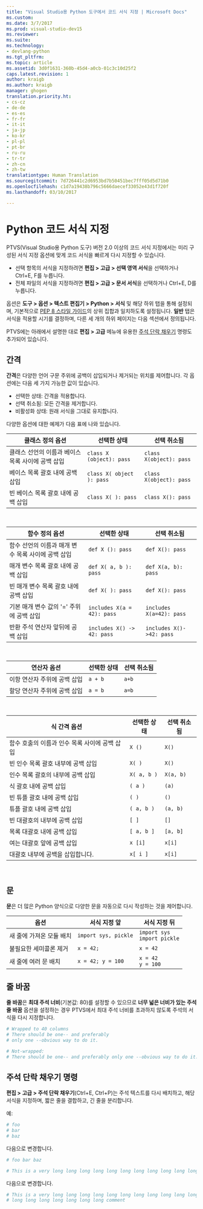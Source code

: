 ```yaml
---
title: "Visual Studio용 Python 도구에서 코드 서식 지정 | Microsoft Docs"
ms.custom: 
ms.date: 3/7/2017
ms.prod: visual-studio-dev15
ms.reviewer: 
ms.suite: 
ms.technology:
- devlang-python
ms.tgt_pltfrm: 
ms.topic: article
ms.assetid: 3d0f1631-360b-45d4-a0cb-01c3c10d25f2
caps.latest.revision: 1
author: kraigb
ms.author: kraigb
manager: ghogen
translation.priority.ht:
- cs-cz
- de-de
- es-es
- fr-fr
- it-it
- ja-jp
- ko-kr
- pl-pl
- pt-br
- ru-ru
- tr-tr
- zh-cn
- zh-tw
translationtype: Human Translation
ms.sourcegitcommit: 7d726441c2d6953bd7b50451bec7fff05d5d71b0
ms.openlocfilehash: c1d7a19438b796c5666daecef33052e43d1f720f
ms.lasthandoff: 03/10/2017

---
```


# <a name="formatting-python-code"></a>Python 코드 서식 지정

PTVS(Visual Studio용 Python 도구) 버전 2.0 이상의 코드 서식 지정에서는 미리 구성된 서식 지정 옵션에 맞게 코드 서식을 빠르게 다시 지정할 수 있습니다.

- 선택 항목의 서식을 지정하려면 **편집 > 고급 > 선택 영역 서식**을 선택하거나 Ctrl+E, F를 누릅니다.
- 전체 파일의 서식을 지정하려면 **편집 > 고급 > 문서 서식**을 선택하거나 Ctrl+E, D를 누릅니다.

옵션은 **도구 > 옵션 > 텍스트 편집기 > Python > 서식** 및 해당 하위 탭을 통해 설정되며, 기본적으로 [PEP 8 스타일 가이드](http://www.python.org/dev/peps/pep-0008/)의 상위 집합과 일치하도록 설정됩니다. **일반** 탭은 서식을 적용할 시기를 결정하며, 다른 세 개의 하위 페이지는 다음 섹션에서 정의됩니다.

PTVS에는 아래에서 설명한 대로 **편집 > 고급** 메뉴에 유용한 [주석 단락 채우기](#fill-comment-paragraph) 명령도 추가되어 있습니다.

## <a name="spacing"></a>간격

**간격**은 다양한 언어 구문 주위에 공백이 삽입되거나 제거되는 위치를 제어합니다. 각 옵션에는 다음 세 가지 가능한 값이 있습니다.

- 선택한 상태: 간격을 적용합니다.
- 선택 취소됨: 모든 간격을 제거합니다.
- 비활성화 상태: 원래 서식을 그대로 유지합니다.

다양한 옵션에 대한 예제가 다음 표에 나와 있습니다.

| 클래스 정의 옵션 | 선택한 상태 | 선택 취소됨 |
| --- | --- | --- | 
| 클래스 선언의 이름과 베이스 목록 사이에 공백 삽입 | `class X (object): pass` | `class X(object): pass` | 
| 베이스 목록 괄호 내에 공백 삽입 | `class X( object ): pass` | `class X(object): pass` |
| 빈 베이스 목록 괄호 내에 공백 삽입 | `class X( ): pass` | `class X(): pass` |

<br/>

| 함수 정의 옵션 | 선택한 상태 | 선택 취소됨 |
| --- | --- | --- |
| 함수 선언의 이름과 매개 변수 목록 사이에 공백 삽입 | `def X (): pass` | `def X(): pass` | 
| 매개 변수 목록 괄호 내에 공백 삽입 | `def X( a, b ): pass` | `def X(a, b): pass` |
| 빈 매개 변수 목록 괄호 내에 공백 삽입 | `def X( ): pass` | `def X(): pass` |
| 기본 매개 변수 값의 '=' 주위에 공백 삽입 | `includes X(a = 42): pass` | `includes X(a=42): pass` |
| 반환 주석 연산자 앞뒤에 공백 삽입 | `includes X() -> 42: pass` | `includes X()->42: pass` |

<br/>

| 연산자 옵션 | 선택한 상태 | 선택 취소됨 |
| --- | --- | --- |
| 이항 연산자 주위에 공백 삽입 | `a + b` | `a+b` |
| 할당 연산자 주위에 공백 삽입 | `a = b` | `a=b` |

<br/>

| 식 간격 옵션 | 선택한 상태 | 선택 취소됨 |
| --- | --- | --- |
| 함수 호출의 이름과 인수 목록 사이에 공백 삽입 | `X ()` | `X()` |
| 빈 인수 목록 괄호 내부에 공백 삽입 | `X( )` | `X()` |
| 인수 목록 괄호의 내부에 공백 삽입 | `X( a, b )` | `X(a, b)` |
| 식 괄호 내에 공백 삽입 | `( a )` | `(a)` |
| 빈 튜플 괄호 내에 공백 삽입 | `( )` | `()` |
| 튜플 괄호 내에 공백 삽입 | `( a, b )` | `(a, b)` |
| 빈 대괄호의 내부에 공백 삽입 | `[ ]` | `[]` |
| 목록 대괄호 내에 공백 삽입 | `[ a, b ]` | `[a, b]` |
| 여는 대괄호 앞에 공백 삽입 | `x [i]` | `x[i]` |
| 대괄호 내부에 공백을 삽입합니다. | `x[ i ]` | `x[i]` |

<br/>

## <a name="statements"></a>문

**문**은 더 많은 Python 양식으로 다양한 문을 자동으로 다시 작성하는 것을 제어합니다.

| 옵션 | 서식 지정 앞 | 서식 지정 뒤 |
| --- | --- | --- |
| 새 줄에 가져온 모듈 배치 | `import sys, pickle` | `import sys`<br/>`import pickle` |
| 불필요한 세미콜론 제거 | `x = 42;` | `x = 42` |
| 새 줄에 여러 문 배치 | `x = 42; y = 100` | `x = 42`<br/>`y = 100` |


## <a name="wrapping"></a>줄 바꿈

**줄 바꿈**은 **최대 주석 너비**(기본값: 80)를 설정할 수 있으므로 **너무 넓은 너비가 있는 주석 줄 바꿈** 옵션을 설정하는 경우 PTVS에서 최대 주석 너비를 초과하지 않도록 주석의 서식을 다시 지정합니다.

```python
# Wrapped to 40 columns
# There should be one-- and preferably
# only one --obvious way to do it.
```

```python
# Not-wrapped:
# There should be one-- and preferably only one --obvious way to do it.
```



## <a name="fill-comment-paragraph-command"></a>주석 단락 채우기 명령

**편집 > 고급 > 주석 단락 채우기**(Ctrl+E, Ctrl+P)는 주석 텍스트를 다시 배치하고, 해당 서식을 지정하며, 짧은 줄을 결합하고, 긴 줄을 분리합니다.

예:

```python
# foo 
# bar
# baz
```

다음으로 변경합니다.

```python
# foo bar baz
```

```python
# This is a very long long long long long long long long long long long long long long long long long long long comment
```

다음으로 변경합니다.

```python
# This is a very long long long long long long long long long long long long
# long long long long long long long comment
```
